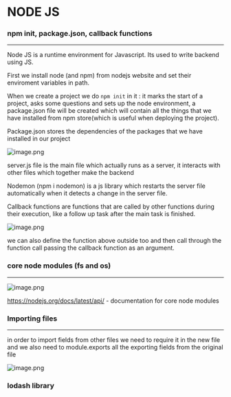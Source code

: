 # NODE JS

### npm init, package.json, callback functions

---

Node JS is a runtime environment for Javascript. Its used to write backend using JS.

First we install node (and npm) from nodejs website and set their enviroment variables in path.

When we create a project we do `npm init` in it : it marks the start of a project, asks some questions and sets up the node environment, a package.json file will be created which will contain all the things that we have installed from npm store(which is useful when deploying the project).

Package.json stores the dependencies of the packages that we have installed in our project

![image.png](attachment:3058ee0a-6422-4252-a250-b64c5fe6964d:image.png)

server.js file is the main file which actually runs as a server, it interacts with other files which together make the backend

Nodemon (npm i nodemon) is a js library which restarts the server file automatically when it detects a change in the server file.

Callback functions are functions that are called by other functions during their execution, like a follow up task after the main task is finished.

![image.png](attachment:84b62276-2a65-4ab7-80da-3740a98a11af:image.png)

we can also define the function above outside too and then call through the function call passing the callback function as an argument.

### core node modules (fs and os)

---

![image.png](attachment:411127f9-aeec-46a1-9ec9-3ecc271bd7f2:image.png)

https://nodejs.org/docs/latest/api/ - documentation for core node modules

### Importing files

---

in order to import fields from other files we need to require it in the new file and we also need to module.exports all the exporting fields from the original file

![image.png](attachment:477b848b-07d6-4c10-bf21-039a520ff6e8:image.png)

### lodash library
